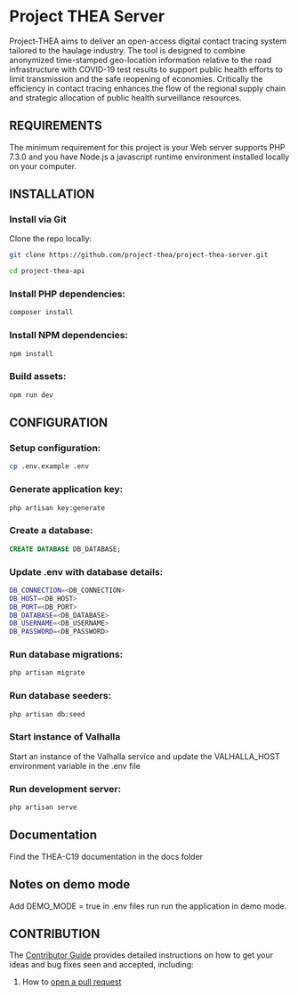 # Project THEA Server

Project-THEA aims to deliver an open-access digital contact tracing system tailored to the haulage industry. The tool is designed to combine anonymized time-stamped geo-location information relative to the road infrastructure with COVID-19 test results to support public health efforts to limit transmission and the safe reopening of economies. Critically the efficiency in contact tracing enhances the flow of the regional supply chain and strategic allocation of public health surveillance resources.

REQUIREMENTS
------------

The minimum requirement for this project is your Web server supports PHP 7.3.0 and you have 
Node.js a javascript runtime environment installed locally on your computer. 

INSTALLATION
------------

### Install via Git 

Clone the repo locally:

```sh
git clone https://github.com/project-thea/project-thea-server.git

cd project-thea-api

```

### Install PHP dependencies:

```sh
composer install
```

### Install NPM dependencies:

```sh
npm install
```

### Build assets: 

```sh
npm run dev
```

CONFIGURATION
------------

### Setup configuration:

```sh
cp .env.example .env
```

### Generate application key:

```sh
php artisan key:generate
```

### Create a database:

```sql
CREATE DATABASE DB_DATABASE;
```

### Update .env with database details:

```sh
DB_CONNECTION=<DB_CONNECTION>
DB_HOST=<DB_HOST>
DB_PORT=<DB_PORT>
DB_DATABASE=<DB_DATABASE>
DB_USERNAME=<DB_USERNAME>
DB_PASSWORD=<DB_PASSWORD>
```

### Run database migrations:

```sh
php artisan migrate
```

### Run database seeders:

```sh
php artisan db:seed
```

### Start instance of Valhalla

Start an instance of the Valhalla service and update the  VALHALLA_HOST environment variable in the 
.env file

### Run development server:

```sh
php artisan serve
```
## Documentation
Find the THEA-C19 documentation in the docs folder


## Notes on demo mode 

Add DEMO_MODE = true in .env files run run the application in demo mode.

## CONTRIBUTION

The [Contributor Guide](https://github.com/project-thea/project-thea-server/tree/master/contribution/guide) provides detailed instructions on how to get your ideas and bug fixes seen and accepted, including:

1. How to [open a pull request](https://github.com/project-thea/project-thea-server/tree/master/contribution/guide#setting-up-your-development-environment)
